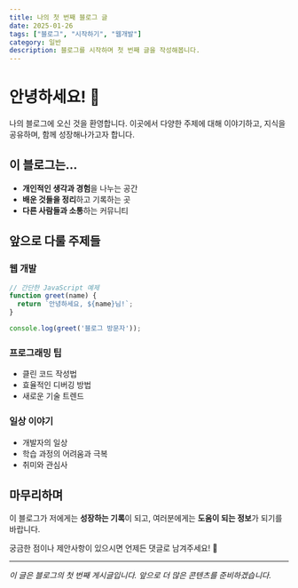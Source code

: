 ```yaml
---
title: 나의 첫 번째 블로그 글
date: 2025-01-26
tags: ["블로그", "시작하기", "웹개발"]
category: 일반
description: 블로그를 시작하며 첫 번째 글을 작성해봅니다.
---
```


# 안녕하세요! 👋

나의 블로그에 오신 것을 환영합니다. 이곳에서 다양한 주제에 대해 이야기하고, 지식을 공유하며, 함께 성장해나가고자 합니다.

## 이 블로그는...

- **개인적인 생각과 경험**을 나누는 공간
- **배운 것들을 정리**하고 기록하는 곳
- **다른 사람들과 소통**하는 커뮤니티

## 앞으로 다룰 주제들

### 웹 개발
```javascript
// 간단한 JavaScript 예제
function greet(name) {
  return `안녕하세요, ${name}님!`;
}

console.log(greet('블로그 방문자'));
```

### 프로그래밍 팁
- 클린 코드 작성법
- 효율적인 디버깅 방법
- 새로운 기술 트렌드

### 일상 이야기
- 개발자의 일상
- 학습 과정의 어려움과 극복
- 취미와 관심사

## 마무리하며

이 블로그가 저에게는 **성장하는 기록**이 되고, 여러분에게는 **도움이 되는 정보**가 되기를 바랍니다.

궁금한 점이나 제안사항이 있으시면 언제든 댓글로 남겨주세요! 💬

---

*이 글은 블로그의 첫 번째 게시글입니다. 앞으로 더 많은 콘텐츠를 준비하겠습니다.*
